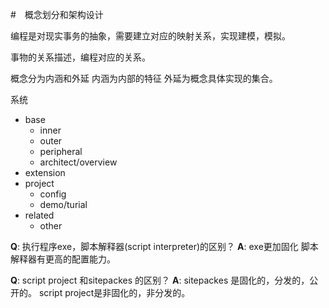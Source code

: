 #　概念划分和架构设计


编程是对现实事务的抽象，需要建立对应的映射关系，实现建模，模拟。

事物的关系描述，编程对应的关系。


概念分为内涵和外延
内涵为内部的特征
外延为概念具体实现的集合。

系统


* base
    * inner
    * outer
    * peripheral
    * architect/overview
* extension
* project
    * config
    * demo/turial
* related
    * other



**Q**: 执行程序exe，脚本解释器(script interpreter)的区别？
**A**: 
exe更加固化
脚本解释器有更高的配置能力。

**Q**: script project 和sitepackes 的区别？
**A**: 
sitepackes 是固化的，分发的，公开的。
script project是非固化的，非分发的。


